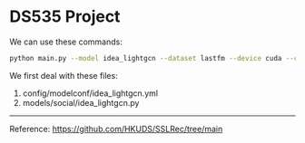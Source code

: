 # DS535 Project

We can use these commands:

```bash
python main.py --model idea_lightgcn --dataset lastfm --device cuda --cuda 0 
```

We first deal with these files:
1. config/modelconf/idea_lightgcn.yml
2. models/social/idea_lightgcn.py

---
Reference:
https://github.com/HKUDS/SSLRec/tree/main

